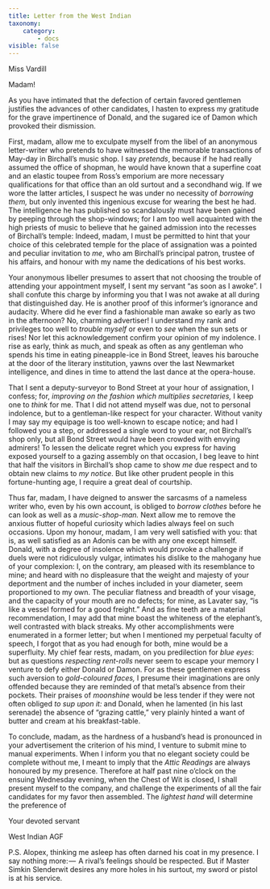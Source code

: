 ```yaml
---
title: Letter from the West Indian
taxonomy:
    category:
        - docs
visible: false
---
```


<div class="author">Miss Vardill</div>

Madam!

As you have intimated that the defection of certain favored gentlemen justifies the advances of other candidates, I hasten to express my gratitude for the grave impertinence of Donald, and the sugared ice of Damon which provoked their dismission.

First, madam, allow me to exculpate myself from the libel of an anonymous letter-writer who pretends to have witnessed the memorable transactions of May-day in Birchall’s music shop. I say *pretends*, because if he had really assumed the office of shopman, he would have known that a superfine coat and an elastic toupee from Ross’s emporium are more necessary qualifications for that office than an old surtout and a secondhand wig. If we wore the latter articles, I suspect he was under no necessity of *borrowing them,* but only invented this ingenious excuse for wearing the best he had. The intelligence he has published so scandalously must have been gained by peeping through the shop-windows; for I am too well acquainted with the high priests of music to believe that he gained admission into the recesses of Birchall’s temple: Indeed, madam, I must be permitted to hint that your choice of this celebrated temple for the place of assignation was a pointed and peculiar invitation to *me*, who am Birchall’s principal patron, trustee of his affairs, and honour with my name the dedications of his best works.

Your anonymous libeller presumes to assert that not choosing the trouble of attending your appointment myself, I sent my servant “as soon as I awoke”. I shall confute this charge by informing you that I was not awake at all during that distinguished day. He is another proof of this informer’s ignorance and audacity. Where did he ever find a fashionable man awake so early as two in the afternoon? No, charming advertiser! I understand my rank and privileges too well to *trouble myself* or even to *see* when the sun sets or rises! Nor let this acknowledgement confirm your opinion of my indolence. I rise as early, think as much, and speak as often as any gentleman who spends his time in eating pineapple-ice in Bond Street, leaves his barouche at the door of the literary institution, yawns over the last Newmarket intelligence, and dines in time to attend the last dance at the opera-house.

That I sent a deputy-surveyor to Bond Street at your hour of assignation, I confess; for, *improving on the fashion which multiplies secretaries,* I keep one to *think* for me. That I did not attend myself was due, not to personal indolence, but to a gentleman-like respect for your character. Without vanity I may say my equipage is too well-known to escape notice; and had I followed you a step, or addressed a single word to your ear, not Birchall’s shop only, but all Bond Street would have been crowded with envying admirers! To lessen the delicate regret which you express for having exposed yourself to a gazing assembly on that occasion, I beg leave to hint that half the visitors in Birchall’s shop came to show *me* due respect and to obtain new claims to *my notice*. But like other prudent people in this fortune-hunting age, I require a great deal of courtship.

Thus far, madam, I have deigned to answer the sarcasms of a nameless writer who, even by his own account, is obliged to *borrow clothes* before he can look as well as a *music-shop-man.* Next allow me to remove the anxious flutter of hopeful curiosity which ladies always feel on such occasions. Upon my honour, madam, I am very well satisfied with you: that is, as well satisfied as an Adonis can be with any one except himself. Donald, with a degree of insolence which would provoke a challenge if duels were not ridiculously vulgar, intimates his dislike to the mahogany hue of your complexion: I, on the contrary, am pleased with its resemblance to mine; and heard with no displeasure that the weight and majesty of your deportment and the number of inches included in your diameter, seem proportioned to my own. The peculiar flatness and breadth of your visage, and the capacity of your mouth are no defects; for mine, as Lavater say, “is like a vessel formed for a good freight.” And as fine teeth are a material recommendation, I may add that mine boast the whiteness of the elephant’s, well contrasted with black streaks. My other accomplishments were enumerated in a former letter; but when I mentioned my perpetual faculty of speech, I forgot that as you had enough for both, mine would be a superfluity. My chief fear rests, madam, on you predilection for *blue eyes*: but as questions *respecting rent-rolls* never seem to escape your memory I venture to defy either Donald or Damon. For as these gentlemen express such aversion to *gold-coloured faces,* I presume their imaginations are only offended because they are reminded of that metal’s absence from their pockets. Their praises of *moonshine* would be less tender if they were not often obliged *to sup upon it:* and Donald, when he lamented (in his last serenade) the absence of “grazing cattle,” very plainly hinted a want of butter and cream at his breakfast-table.  

To conclude, madam, as the hardness of a husband’s head is pronounced in your advertisement the criterion of his mind, I venture to submit mine to manual experiments. When I inform you that no elegant society could be complete without me, I meant to imply that the *Attic Readings* are always honoured by my presence. Therefore at half past nine o’clock on the ensuing Wednesday evening, when the Chest of Wit is closed, I shall present myself to the company, and challenge the experiments of all the fair candidates for my favor then assembled. The *lightest hand* will determine the preference of 

Your devoted servant  

West Indian AGF

P.S. Alopex, thinking me asleep has often darned his coat in my presence. I say nothing more: —  A rival’s feelings should be respected. But if Master Simkin Slenderwit desires any more holes in his surtout, my sword or pistol is at his service.